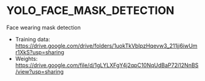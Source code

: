 # YOLO_FACE_MASK_DETECTION
Face wearing mask detection
- Training data: https://drive.google.com/drive/folders/1uokTkVbIpzHqevw3_211jj6iwUmr1XkS?usp=sharing
- Weights: https://drive.google.com/file/d/1gLYLXFgY4j2qpC10NqUdBaP72i12NnBS/view?usp=sharing
